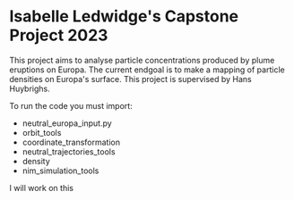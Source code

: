 # Isabelle Ledwidge's Capstone Project 2023
This project aims to analyse particle concentrations produced by plume eruptions on Europa.
The current endgoal is to make a mapping of particle densities on Europa's surface.
This project is supervised by Hans Huybrighs.

To run the code you must import:
-  neutral_europa_input.py
-  orbit_tools
-  coordinate_transformation
-  neutral_trajectories_tools
-  density
-  nim_simulation_tools

I will work on this 